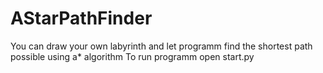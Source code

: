 # AStarPathFinder
You can draw your own labyrinth and let programm find the shortest path possible using a* algorithm
To run programm open start.py

